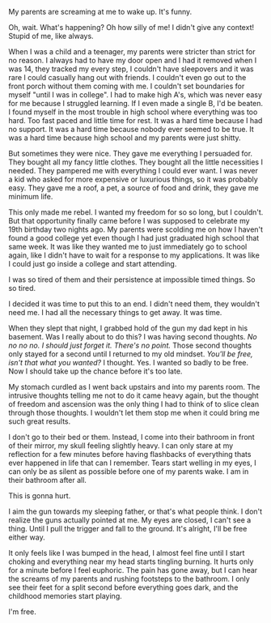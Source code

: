 My parents are screaming at me to wake up. It's funny. 

Oh, wait. What's happening? Oh how silly of me! I didn't give any context! Stupid of me, like always.

 When I was a child and a teenager, my parents were stricter than strict for no reason. I always had to have my door open and I had it removed when I was 14, they tracked my every step, I couldn't have sleepovers and it was rare I could casually hang out with friends. I couldn't even go out to the front porch without them coming with me. I couldn't set boundaries for myself "until I was in college". I had to make high A's, which was never easy for me because I struggled learning. If I even made a single B, I'd be beaten. I found myself in the most trouble in high school where everything was too hard. Too fast paced and little time for rest. It was a hard time because I had no support. It was a hard time because nobody ever seemed to be true. It was a hard time because high school and my parents were just shitty. 

But sometimes they were nice. They gave me everything I persuaded for. They bought all my fancy little clothes. They bought all the little necessities I needed. They pampered me with everything I could ever want. I was never a kid who asked for more expensive or luxurious things, so it was probably easy. They gave me a roof, a pet, a source of food and drink, they gave me minimum life.

This only made me rebel. I wanted my freedom for so so long, but I couldn't. But that opportunity finally came before I was supposed to celebrate my 19th birthday two nights ago. My parents were scolding me on how I haven't found a good college yet even though I had just graduated high school that same week. It was like they wanted me to just immediately go to school again, like I didn't have to wait for a response to my applications. It was like I could just go inside a college and start attending.

I was so tired of them and their persistence at impossible timed things. So so tired.

I decided it was time to put this to an end. I didn't need them, they wouldn't need me. I had all the necessary things to get away. It was time. 

When they slept that night, I grabbed hold of the gun my dad kept in his basement. Was I really about to do this? I was having second thoughts. *No no no no. I should just forget it. There's no point.* Those second thoughts only stayed for a second until I returned to my old mindset. *You'll be free, isn't that what you wanted?* I thought. Yes. I wanted so badly to be free. Now I should take up the chance before it's too late. 

My stomach curdled as I went back upstairs and into my parents room. The intrusive thoughts telling me not to do it came heavy again, but the thought of freedom and ascension was the only thing I had to think of to slice clean through those thoughts. I wouldn't let them stop me when it could bring me such great results.

I don't go to their bed or them. Instead, I come into their bathroom in front of their mirror, my skull feeling slightly heavy. I can only stare at my reflection for a few minutes before having flashbacks of everything thats ever happened in life that can I remember. Tears start welling in my eyes, I can only be as silent as possible before one of my parents wake. I am in their bathroom after all.

This is gonna hurt.

I aim the gun towards my sleeping father, or that's what people think. I don't realize the guns actually pointed at me. My eyes are closed, I can't see a thing. Until I pull the trigger and fall to the ground. It's alright, I'll be free either way.

It only feels like I was bumped in the head, I almost feel fine until I start choking and everything near my head starts tingling burning. It hurts only for a minute before I feel euphoric. The pain has gone away, but I can hear the screams of my parents and rushing footsteps to the bathroom. I only see their feet for a split second before everything goes dark, and the childhood memories start playing.

I'm free.